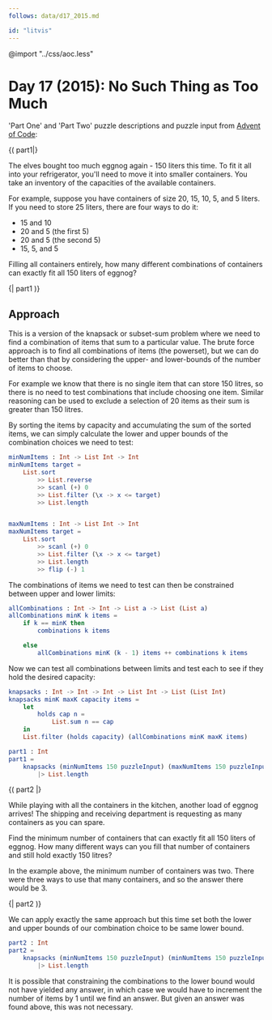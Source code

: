 ```yaml
---
follows: data/d17_2015.md

id: "litvis"
---
```


@import "../css/aoc.less"

# Day 17 (2015): No Such Thing as Too Much

'Part One' and 'Part Two' puzzle descriptions and puzzle input from [Advent of Code](https://adventofcode.com/2015/day/17):

{( part1|}

The elves bought too much eggnog again - 150 liters this time. To fit it all into your refrigerator, you'll need to move it into smaller containers. You take an inventory of the capacities of the available containers.

For example, suppose you have containers of size 20, 15, 10, 5, and 5 liters. If you need to store 25 liters, there are four ways to do it:

- 15 and 10
- 20 and 5 (the first 5)
- 20 and 5 (the second 5)
- 15, 5, and 5

Filling all containers entirely, how many different combinations of containers can exactly fit all 150 liters of eggnog?

{| part1 )}

## Approach

This is a version of the knapsack or subset-sum problem where we need to find a combination of items that sum to a particular value.
The brute force approach is to find all combinations of items (the powerset), but we can do better than that by considering the upper- and lower-bounds of the number of items to choose.

For example we know that there is no single item that can store 150 litres, so there is no need to test combinations that include choosing one item.
Similar reasoning can be used to exclude a selection of 20 items as their sum is greater than 150 litres.

By sorting the items by capacity and accumulating the sum of the sorted items, we can simply calculate the lower and upper bounds of the combination choices we need to test:

```elm {l}
minNumItems : Int -> List Int -> Int
minNumItems target =
    List.sort
        >> List.reverse
        >> scanl (+) 0
        >> List.filter (\x -> x <= target)
        >> List.length


maxNumItems : Int -> List Int -> Int
maxNumItems target =
    List.sort
        >> scanl (+) 0
        >> List.filter (\x -> x <= target)
        >> List.length
        >> flip (-) 1
```

The combinations of items we need to test can then be constrained between upper and lower limits:

```elm {l}
allCombinations : Int -> Int -> List a -> List (List a)
allCombinations minK k items =
    if k == minK then
        combinations k items

    else
        allCombinations minK (k - 1) items ++ combinations k items
```

Now we can test all combinations between limits and test each to see if they hold the desired capacity:

```elm {l}
knapsacks : Int -> Int -> Int -> List Int -> List (List Int)
knapsacks minK maxK capacity items =
    let
        holds cap n =
            List.sum n == cap
    in
    List.filter (holds capacity) (allCombinations minK maxK items)
```

```elm {l r}
part1 : Int
part1 =
    knapsacks (minNumItems 150 puzzleInput) (maxNumItems 150 puzzleInput) 150 puzzleInput
        |> List.length
```

{( part2 |}

While playing with all the containers in the kitchen, another load of eggnog arrives! The shipping and receiving department is requesting as many containers as you can spare.

Find the minimum number of containers that can exactly fit all 150 liters of eggnog. How many different ways can you fill that number of containers and still hold exactly 150 litres?

In the example above, the minimum number of containers was two. There were three ways to use that many containers, and so the answer there would be 3.

{| part2 )}

We can apply exactly the same approach but this time set both the lower and upper bounds of our combination choice to be same lower bound.

```elm {l r}
part2 : Int
part2 =
    knapsacks (minNumItems 150 puzzleInput) (minNumItems 150 puzzleInput) 150 puzzleInput
        |> List.length
```

It is possible that constraining the combinations to the lower bound would not have yielded any answer, in which case we would have to increment the number of items by 1 until we find an answer.
But given an answer was found above, this was not necessary.

